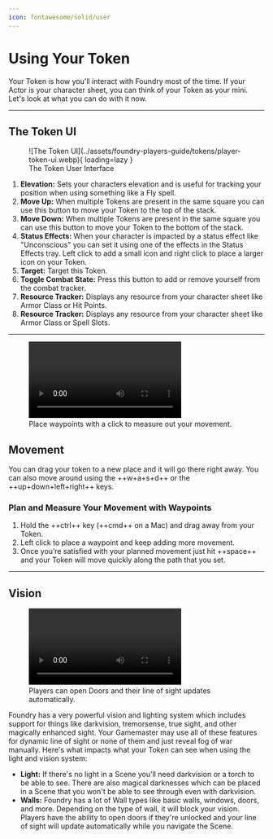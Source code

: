 ```yaml
---
icon: fontawesome/solid/user
---
```


# Using Your Token
Your Token is how you'll interact with Foundry most of the time. If your Actor is your character sheet, you can think of your Token as your mini. Let's look at what you can do with it now.

---

## The Token UI
<figure class="right w450" markdown>
  ![The Token UI](../assets/foundry-players-guide/tokens/player-token-ui.webp){ loading=lazy }
  <figcaption>The Token User Interface</figcaption>
</figure>

1. **Elevation:** Sets your characters elevation and is useful for tracking your position when using something like a Fly spell.
2. **Move Up:** When multiple Tokens are present in the same square you can use this button to move your Token to the top of the stack.
3. **Move Down:** When multiple Tokens are present in the same square you can use this button to move your Token to the bottom of the stack.
4. **Status Effects:** When your character is impacted by a status effect like "Unconscious" you can set it using one of the effects in the Status Effects tray. Left click to add a small icon and right click to place a larger icon on your Token.
5. **Target:** Target this Token.
6. **Toggle Combat State:** Press this button to add or remove yourself from the combat tracker.
7. **Resource Tracker:** Displays any resource from your character sheet like Armor Class or Hit Points.
8. **Resource Tracker:** Displays any resource from your character sheet like Armor Class or Spell Slots.

---

<figure class="right w450 video_container" markdown>
  <video controls="true" allowfullscreen="true">
    <source src="../../assets/foundry-players-guide/tokens/movement.webm" type="video/webm">
    Your browser does not support the video tag.
  </video>
  <figcaption markdown>Place waypoints with a click to measure out your movement.</figcaption>
</figure>

## Movement
You can drag your token to a new place and it will go there right away. You can also move around using the ++w+a+s+d++ or the ++up+down+left+right++ keys.

### Plan and Measure Your Movement with Waypoints
1. Hold the ++ctrl++ key (++cmd++ on a Mac) and drag away from your Token.
2. Left click to place a waypoint and keep adding more movement.
3. Once you’re satisfied with your planned movement just hit ++space++ and your Token will move quickly along the path that you set.

<div class="clear"></div>

---

## Vision

<figure class="right w450 video_container" markdown>
  <video controls="true" allowfullscreen="true">
    <source src="../../assets/foundry-players-guide/tokens/doors-and-rotating.webm" type="video/webm">
    Your browser does not support the video tag.
  </video>
  <figcaption markdown>Players can open Doors and their line of sight updates automatically.</figcaption>
</figure>

Foundry has a very powerful vision and lighting system which includes support for things like darkvision, tremorsense, true sight, and other magically enhanced sight. Your Gamemaster may use all of these features for dynamic line of sight or none of them and just reveal fog of war manually. Here's what impacts what your Token can see when using the light and vision system:

- **Light:** If there's no light in a Scene you'll need darkvision or a torch to be able to see. There are also magical darknesses which can be placed in a Scene that you won't be able to see through even with darkvision.
- **Walls:** Foundry has a lot of Wall types like basic walls, windows, doors, and more. Depending on the type of wall, it will block your vision. Players have the ability to open doors if they're unlocked and your line of sight will update automatically while you navigate the Scene.